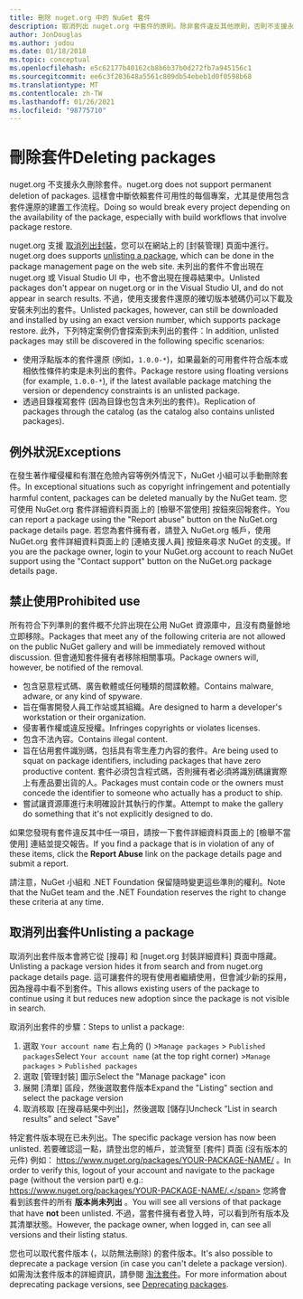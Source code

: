 ```yaml
---
title: 刪除 nuget.org 中的 NuGet 套件
description: 取消列出 nuget.org 中套件的原則。除非套件違反其他原則，否則不支援永久刪除。
author: JonDouglas
ms.author: jodou
ms.date: 01/18/2018
ms.topic: conceptual
ms.openlocfilehash: e5c62177b40162cb8b6b37b0d272fb7a945156c1
ms.sourcegitcommit: ee6c3f203648a5561c809db54ebeb1d0f0598b68
ms.translationtype: MT
ms.contentlocale: zh-TW
ms.lasthandoff: 01/26/2021
ms.locfileid: "98775710"
---
```

# <a name="deleting-packages"></a><span data-ttu-id="73b81-103">刪除套件</span><span class="sxs-lookup"><span data-stu-id="73b81-103">Deleting packages</span></span>

<span data-ttu-id="73b81-104">nuget.org 不支援永久刪除套件。</span><span class="sxs-lookup"><span data-stu-id="73b81-104">nuget.org does not support permanent deletion of packages.</span></span> <span data-ttu-id="73b81-105">這樣會中斷依賴套件可用性的每個專案，尤其是使用包含套件還原的建置工作流程。</span><span class="sxs-lookup"><span data-stu-id="73b81-105">Doing so would break every project depending on the availability of the package, especially with build workflows that involve package restore.</span></span>

<span data-ttu-id="73b81-106">nuget.org 支援 [取消列出封裝](#unlisting-a-package)，您可以在網站上的 [封裝管理] 頁面中進行。</span><span class="sxs-lookup"><span data-stu-id="73b81-106">nuget.org does supports [unlisting a package](#unlisting-a-package), which can be done in the package management page on the web site.</span></span> <span data-ttu-id="73b81-107">未列出的套件不會出現在 nuget.org 或 Visual Studio UI 中，也不會出現在搜尋結果中。</span><span class="sxs-lookup"><span data-stu-id="73b81-107">Unlisted packages don't appear on nuget.org or in the Visual Studio UI, and do not appear in search results.</span></span> <span data-ttu-id="73b81-108">不過，使用支援套件還原的確切版本號碼仍可以下載及安裝未列出的套件。</span><span class="sxs-lookup"><span data-stu-id="73b81-108">Unlisted packages, however, can still be downloaded and installed by using an exact version number, which supports package restore.</span></span> <span data-ttu-id="73b81-109">此外，下列特定案例仍會探索到未列出的套件：</span><span class="sxs-lookup"><span data-stu-id="73b81-109">In addition, unlisted packages may still be discovered in the following specific scenarios:</span></span>

- <span data-ttu-id="73b81-110">使用浮點版本的套件還原 (例如，`1.0.0-*`)，如果最新的可用套件符合版本或相依性條件約束是未列出的套件。</span><span class="sxs-lookup"><span data-stu-id="73b81-110">Package restore using floating versions (for example, `1.0.0-*`), if the latest available package matching the version or dependency constraints is an unlisted package.</span></span>
- <span data-ttu-id="73b81-111">透過目錄複寫套件 (因為目錄也包含未列出的套件)。</span><span class="sxs-lookup"><span data-stu-id="73b81-111">Replication of packages through the catalog (as the catalog also contains unlisted packages).</span></span>

## <a name="exceptions"></a><span data-ttu-id="73b81-112">例外狀況</span><span class="sxs-lookup"><span data-stu-id="73b81-112">Exceptions</span></span>

<span data-ttu-id="73b81-113">在發生著作權侵權和有潛在危險內容等例外情況下，NuGet 小組可以手動刪除套件。</span><span class="sxs-lookup"><span data-stu-id="73b81-113">In exceptional situations such as copyright infringement and potentially harmful content, packages can be deleted manually by the NuGet team.</span></span> <span data-ttu-id="73b81-114">您可使用 NuGet.org 套件詳細資料頁面上的 [檢舉不當使用] 按鈕來回報套件。</span><span class="sxs-lookup"><span data-stu-id="73b81-114">You can report a package using the "Report abuse" button on the NuGet.org package details page.</span></span> <span data-ttu-id="73b81-115">若您為套件擁有者，請登入 NuGet.org 帳戶，使用 NuGet.org 套件詳細資料頁面上的 [連絡支援人員] 按鈕來尋求 NuGet 的支援。</span><span class="sxs-lookup"><span data-stu-id="73b81-115">If you are the package owner, login to your NuGet.org account to reach NuGet support using the "Contact support" button on the NuGet.org package details page.</span></span>

## <a name="prohibited-use"></a><span data-ttu-id="73b81-116">禁止使用</span><span class="sxs-lookup"><span data-stu-id="73b81-116">Prohibited use</span></span>

<span data-ttu-id="73b81-117">所有符合下列準則的套件概不允許出現在公用 NuGet 資源庫中，且沒有商量餘地立即移除。</span><span class="sxs-lookup"><span data-stu-id="73b81-117">Packages that meet any of the following criteria are not allowed on the public NuGet gallery and will be immediately removed without discussion.</span></span> <span data-ttu-id="73b81-118">但會通知套件擁有者移除相關事項。</span><span class="sxs-lookup"><span data-stu-id="73b81-118">Package owners will, however, be notified of the removal.</span></span>

- <span data-ttu-id="73b81-119">包含惡意程式碼、廣告軟體或任何種類的間諜軟體。</span><span class="sxs-lookup"><span data-stu-id="73b81-119">Contains malware, adware, or any kind of spyware.</span></span>
- <span data-ttu-id="73b81-120">旨在傷害開發人員工作站或其組織。</span><span class="sxs-lookup"><span data-stu-id="73b81-120">Are designed to harm a developer's workstation or their organization.</span></span>
- <span data-ttu-id="73b81-121">侵害著作權或違反授權。</span><span class="sxs-lookup"><span data-stu-id="73b81-121">Infringes copyrights or violates licenses.</span></span>
- <span data-ttu-id="73b81-122">包含不法內容。</span><span class="sxs-lookup"><span data-stu-id="73b81-122">Contains illegal content.</span></span>
- <span data-ttu-id="73b81-123">旨在佔用套件識別碼，包括具有零生產力內容的套件。</span><span class="sxs-lookup"><span data-stu-id="73b81-123">Are being used to squat on package identifiers, including packages that have zero productive content.</span></span> <span data-ttu-id="73b81-124">套件必須包含程式碼，否則擁有者必須將識別碼讓實際上有產品要出貨的人。</span><span class="sxs-lookup"><span data-stu-id="73b81-124">Packages must contain code or the owners must concede the identifier to someone who actually has a product to ship.</span></span>
- <span data-ttu-id="73b81-125">嘗試讓資源庫進行未明確設計其執行的作業。</span><span class="sxs-lookup"><span data-stu-id="73b81-125">Attempt to make the gallery do something that it's not explicitly designed to do.</span></span>

<span data-ttu-id="73b81-126">如果您發現有套件違反其中任一項目，請按一下套件詳細資料頁面上的 [檢舉不當使用]  連結並提交報告。</span><span class="sxs-lookup"><span data-stu-id="73b81-126">If you find a package that is in violation of any of these items, click the **Report Abuse** link on the package details page and submit a report.</span></span>

<span data-ttu-id="73b81-127">請注意，NuGet 小組和 .NET Foundation 保留隨時變更這些準則的權利。</span><span class="sxs-lookup"><span data-stu-id="73b81-127">Note that the NuGet team and the .NET Foundation reserves the right to change these criteria at any time.</span></span>

## <a name="unlisting-a-package"></a><span data-ttu-id="73b81-128">取消列出套件</span><span class="sxs-lookup"><span data-stu-id="73b81-128">Unlisting a package</span></span>
<span data-ttu-id="73b81-129">取消列出套件版本會將它從 [搜尋] 和 [nuget.org 封裝詳細資料] 頁面中隱藏。</span><span class="sxs-lookup"><span data-stu-id="73b81-129">Unlisting a package version hides it from search and from nuget.org package details page.</span></span> <span data-ttu-id="73b81-130">這可讓套件的現有使用者繼續使用，但會減少新的採用，因為搜尋中看不到套件。</span><span class="sxs-lookup"><span data-stu-id="73b81-130">This allows existing users of the package to continue using it but reduces new adoption since the package is not visible in search.</span></span>

<span data-ttu-id="73b81-131">取消列出套件的步驟：</span><span class="sxs-lookup"><span data-stu-id="73b81-131">Steps to unlist a package:</span></span>

1. <span data-ttu-id="73b81-132">選取 `Your account name` 右上角的 () >`Manage packages` > `Published packages`</span><span class="sxs-lookup"><span data-stu-id="73b81-132">Select `Your account name` (at the top right corner) >`Manage packages` > `Published packages`</span></span>
1. <span data-ttu-id="73b81-133">選取 [管理封裝] 圖示</span><span class="sxs-lookup"><span data-stu-id="73b81-133">Select the "Manage package" icon</span></span>
1. <span data-ttu-id="73b81-134">展開 [清單] 區段，然後選取套件版本</span><span class="sxs-lookup"><span data-stu-id="73b81-134">Expand the "Listing" section and select the package version</span></span>
1. <span data-ttu-id="73b81-135">取消核取 [在搜尋結果中列出]，然後選取 [儲存]</span><span class="sxs-lookup"><span data-stu-id="73b81-135">Uncheck “List in search results” and select "Save"</span></span>

<span data-ttu-id="73b81-136">特定套件版本現在已未列出。</span><span class="sxs-lookup"><span data-stu-id="73b81-136">The specific package version has now been unlisted.</span></span> <span data-ttu-id="73b81-137">若要確認這一點，請登出您的帳戶，並流覽至 [套件] 頁面 (沒有版本的元件) 例如： https://www.nuget.org/packages/YOUR-PACKAGE-NAME/ 。</span><span class="sxs-lookup"><span data-stu-id="73b81-137">In order to verify this, logout of your account and navigate to the package page (without the version part) e.g.: https://www.nuget.org/packages/YOUR-PACKAGE-NAME/.</span></span> <span data-ttu-id="73b81-138">您將會看到該套件的所有 **版本尚未列出** 。</span><span class="sxs-lookup"><span data-stu-id="73b81-138">You will see all versions of that package that have **not** been unlisted.</span></span> <span data-ttu-id="73b81-139">不過，當套件擁有者登入時，可以看到所有版本及其清單狀態。</span><span class="sxs-lookup"><span data-stu-id="73b81-139">However, the package owner, when logged in, can see all versions and their listing status.</span></span>

<span data-ttu-id="73b81-140">您也可以取代套件版本 (，以防無法刪除) 的套件版本。</span><span class="sxs-lookup"><span data-stu-id="73b81-140">It's also possible to deprecate a package version (in case you can't delete a package version).</span></span> <span data-ttu-id="73b81-141">如需淘汰套件版本的詳細資訊，請參閱 [淘汰套件](../deprecate-packages.md)。</span><span class="sxs-lookup"><span data-stu-id="73b81-141">For more information about deprecating package versions, see [Deprecating packages](../deprecate-packages.md).</span></span>
